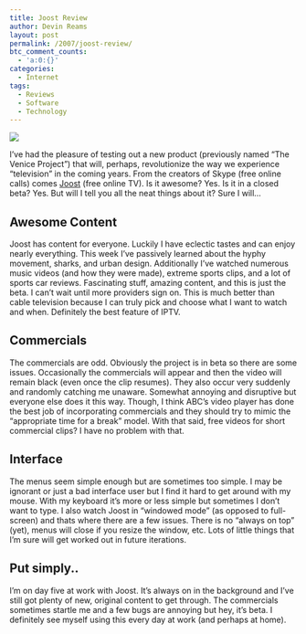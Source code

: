 ```yaml
---
title: Joost Review
author: Devin Reams
layout: post
permalink: /2007/joost-review/
btc_comment_counts:
  - 'a:0:{}'
categories:
  - Internet
tags:
  - Reviews
  - Software
  - Technology
---
```

<img src="http://devinreams.com/wp-content/uploads/2007/01/joost.png" align="center" />

I&#8217;ve had the pleasure of testing out a new product (previously named &#8220;The Venice Project&#8221;) that will, perhaps, revolutionize the way we experience &#8220;television&#8221; in the coming years. From the creators of Skype (free online calls) comes [Joost][1] (free online TV). Is it awesome? Yes. Is it in a closed beta? Yes. But will I tell you all the neat things about it? Sure I will&#8230;

<!--more-->

## Awesome Content

Joost has content for everyone. Luckily I have eclectic tastes and can enjoy nearly everything. This week I&#8217;ve passively learned about the hyphy movement, sharks, and urban design. Additionally I&#8217;ve watched numerous music videos (and how they were made), extreme sports clips, and a lot of sports car reviews. Fascinating stuff, amazing content, and this is just the beta. I can&#8217;t wait until more providers sign on. This is much better than cable television because I can truly pick and choose what I want to watch and when. Definitely the best feature of IPTV.

## Commercials

The commercials are odd. Obviously the project is in beta so there are some issues. Occasionally the commercials will appear and then the video will remain black (even once the clip resumes). They also occur very suddenly and randomly catching me unaware. Somewhat annoying and disruptive but everyone else does it this way. Though, I think ABC&#8217;s video player has done the best job of incorporating commercials and they should try to mimic the &#8220;appropriate time for a break&#8221; model. With that said, free videos for short commercial clips? I have no problem with that.

## Interface

The menus seem simple enough but are sometimes too simple. I may be ignorant or just a bad interface user but I find it hard to get around with my mouse. With my keyboard it&#8217;s more or less simple but sometimes I don&#8217;t want to type. I also watch Joost in &#8220;windowed mode&#8221; (as opposed to full-screen) and thats where there are a few issues. There is no &#8220;always on top&#8221; (yet), menus will close if you resize the window, etc. Lots of little things that I&#8217;m sure will get worked out in future iterations.

## Put simply..

I&#8217;m on day five at work with Joost. It&#8217;s always on in the background and I&#8217;ve still got plenty of new, original content to get through. The commercials sometimes startle me and a few bugs are annoying but hey, it&#8217;s beta. I definitely see myself using this every day at work (and perhaps at home).

 [1]: http://www.joost.com/